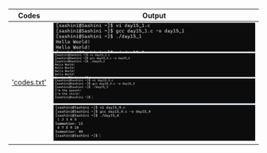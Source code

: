 | Codes | Output |
|-------|--------|
|['codes.txt'](./Codes/codes.txt)| ![01.png](./Output/01.png) ![02.png](./Output/02.png) ![03.png](./Output/03.png) ![04.png](./Output/04.png)|


